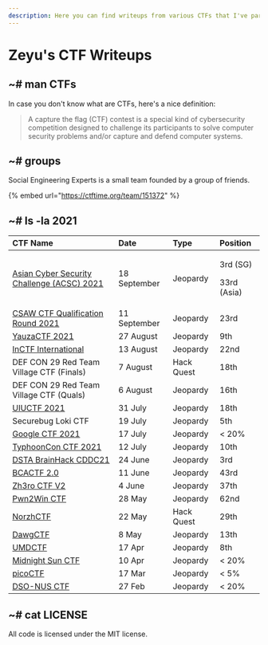 ```yaml
---
description: Here you can find writeups from various CTFs that I've participated in.
---
```


# Zeyu's CTF Writeups

## ~\# man CTFs

In case you don't know what are CTFs, here's a nice definition:

> A capture the flag \(CTF\) contest is a special kind of cybersecurity competition designed to challenge its participants to solve computer security problems and/or capture and defend computer systems.

## ~\# groups

Social Engineering Experts is a small team founded by a group of friends.

{% embed url="https://ctftime.org/team/151372" %}

## ~\# ls -la 2021

<table>
  <thead>
    <tr>
      <th style="text-align:left">CTF Name</th>
      <th style="text-align:left">Date</th>
      <th style="text-align:left">Type</th>
      <th style="text-align:left">Position</th>
    </tr>
  </thead>
  <tbody>
    <tr>
      <td style="text-align:left"><a href="2021/asian-cyber-security-challenge-acsc-2021/">Asian Cyber Security Challenge (ACSC) 2021</a>
      </td>
      <td style="text-align:left">18 September</td>
      <td style="text-align:left">Jeopardy</td>
      <td style="text-align:left">
        <p>3rd (SG)</p>
        <p>33rd (Asia)</p>
      </td>
    </tr>
    <tr>
      <td style="text-align:left"><a href="2021/csaw-ctf-qualification-round-2021/">CSAW CTF Qualification Round 2021</a>
      </td>
      <td style="text-align:left">11 September</td>
      <td style="text-align:left">Jeopardy</td>
      <td style="text-align:left">23rd</td>
    </tr>
    <tr>
      <td style="text-align:left"><a href="2021/yauzactf-2021/">YauzaCTF 2021</a>
      </td>
      <td style="text-align:left">27 August</td>
      <td style="text-align:left">Jeopardy</td>
      <td style="text-align:left">9th</td>
    </tr>
    <tr>
      <td style="text-align:left"><a href="2021/inctf-2021/">InCTF International</a>
      </td>
      <td style="text-align:left">13 August</td>
      <td style="text-align:left">Jeopardy</td>
      <td style="text-align:left">22nd</td>
    </tr>
    <tr>
      <td style="text-align:left">DEF CON 29 Red Team Village CTF (Finals)</td>
      <td style="text-align:left">7 August</td>
      <td style="text-align:left">Hack Quest</td>
      <td style="text-align:left">18th</td>
    </tr>
    <tr>
      <td style="text-align:left">DEF CON 29 Red Team Village CTF (Quals)</td>
      <td style="text-align:left">6 August</td>
      <td style="text-align:left">Jeopardy</td>
      <td style="text-align:left">16th</td>
    </tr>
    <tr>
      <td style="text-align:left"><a href="2021/uiuctf-2021/">UIUCTF 2021</a>
      </td>
      <td style="text-align:left">31 July</td>
      <td style="text-align:left">Jeopardy</td>
      <td style="text-align:left">18th</td>
    </tr>
    <tr>
      <td style="text-align:left">Securebug Loki CTF</td>
      <td style="text-align:left">19 July</td>
      <td style="text-align:left">Jeopardy</td>
      <td style="text-align:left">5th</td>
    </tr>
    <tr>
      <td style="text-align:left"><a href="2021/google-ctf-2021/">Google CTF 2021</a>
      </td>
      <td style="text-align:left">17 July</td>
      <td style="text-align:left">Jeopardy</td>
      <td style="text-align:left">&lt; 20%</td>
    </tr>
    <tr>
      <td style="text-align:left"><a href="2021/typhooncon-ctf-2021/">TyphoonCon CTF 2021</a>
      </td>
      <td style="text-align:left">12 July</td>
      <td style="text-align:left">Jeopardy</td>
      <td style="text-align:left">10th</td>
    </tr>
    <tr>
      <td style="text-align:left"><a href="2021/dsta-brainhack-cddc21/">DSTA BrainHack CDDC21</a>
      </td>
      <td style="text-align:left">24 June</td>
      <td style="text-align:left">Jeopardy</td>
      <td style="text-align:left">3rd</td>
    </tr>
    <tr>
      <td style="text-align:left"><a href="2021/bcactf-2.0/">BCACTF 2.0</a>
      </td>
      <td style="text-align:left">11 June</td>
      <td style="text-align:left">Jeopardy</td>
      <td style="text-align:left">43rd</td>
    </tr>
    <tr>
      <td style="text-align:left"><a href="2021/zh3ro-ctf-v2/">Zh3ro CTF V2</a>
      </td>
      <td style="text-align:left">4 June</td>
      <td style="text-align:left">Jeopardy</td>
      <td style="text-align:left">37th</td>
    </tr>
    <tr>
      <td style="text-align:left"><a href="2021/pwn2win-ctf-2021/">Pwn2Win CTF</a>
      </td>
      <td style="text-align:left">28 May</td>
      <td style="text-align:left">Jeopardy</td>
      <td style="text-align:left">62nd</td>
    </tr>
    <tr>
      <td style="text-align:left"><a href="2021/norzhctf-2021/">NorzhCTF</a>
      </td>
      <td style="text-align:left">22 May</td>
      <td style="text-align:left">Hack Quest</td>
      <td style="text-align:left">29th</td>
    </tr>
    <tr>
      <td style="text-align:left"><a href="2021/dawgctf-2021/">DawgCTF</a>
      </td>
      <td style="text-align:left">8 May</td>
      <td style="text-align:left">Jeopardy</td>
      <td style="text-align:left">13th</td>
    </tr>
    <tr>
      <td style="text-align:left"><a href="2021/umdctf-2021/">UMDCTF</a>
      </td>
      <td style="text-align:left">17 Apr</td>
      <td style="text-align:left">Jeopardy</td>
      <td style="text-align:left">8th</td>
    </tr>
    <tr>
      <td style="text-align:left"><a href="2021/midnight-sun-ctf/">Midnight Sun CTF</a>
      </td>
      <td style="text-align:left">10 Apr</td>
      <td style="text-align:left">Jeopardy</td>
      <td style="text-align:left">&lt; 20%</td>
    </tr>
    <tr>
      <td style="text-align:left"><a href="2021/picoctf/">picoCTF</a>
      </td>
      <td style="text-align:left">17 Mar</td>
      <td style="text-align:left">Jeopardy</td>
      <td style="text-align:left">&lt; 5%</td>
    </tr>
    <tr>
      <td style="text-align:left"><a href="2021/dso-nus-ctf/">DSO-NUS CTF</a>
      </td>
      <td style="text-align:left">27 Feb</td>
      <td style="text-align:left">Jeopardy</td>
      <td style="text-align:left">&lt; 20%</td>
    </tr>
  </tbody>
</table>

## ~\# cat LICENSE

All code is licensed under the MIT license.

